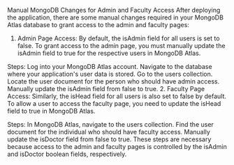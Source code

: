Manual MongoDB Changes for Admin and Faculty Access
After deploying the application, there are some manual changes required in your MongoDB Atlas database to grant access to the admin and faculty pages:

1. Admin Page Access:
By default, the isAdmin field for all users is set to false. To grant access to the admin page, you must manually update the isAdmin field to true for the respective users in MongoDB Atlas.

Steps:
Log into your MongoDB Atlas account.
Navigate to the database where your application's user data is stored.
Go to the users collection.
Locate the user document for the person who should have admin access.
Manually update the isAdmin field from false to true.
2. Faculty Page Access:
Similarly, the isHead field for all users is also set to false by default. To allow a user to access the faculty page, you need to update the  isHead field to true in MongoDB Atlas.

Steps:
In MongoDB Atlas, navigate to the users collection.
Find the user document for the individual who should have faculty access.
Manually update the isDoctor field from false to true.
These steps are necessary because access to the admin and faculty pages is controlled by the isAdmin and isDoctor boolean fields, respectively.

